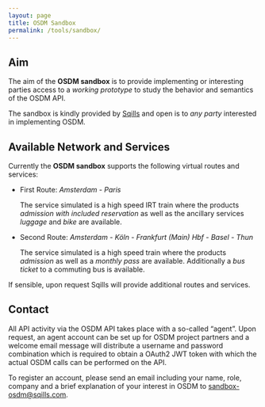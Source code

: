 ```yaml
---
layout: page
title: OSDM Sandbox
permalink: /tools/sandbox/
---
```


## Aim

The aim of the **OSDM sandbox** is to provide implementing or interesting parties
access to a *working prototype* to study the behavior and semantics of the OSDM API.

The sandbox is kindly provided by [Sqills](https://www.sqills.com) and open is to *any party*
interested in implementing OSDM.

## Available Network and Services

Currently the **OSDM sandbox** supports the following virtual routes and services:

- First Route:  *Amsterdam* - *Paris*

  The service simulated is a high speed IRT train where the products *admission with included reservation* as well as the ancillary services *luggage* and *bike* are available.

- Second Route:  *Amsterdam* - *Köln* - *Frankfurt (Main) Hbf* - *Basel* - *Thun*

  The service simulated is a high speed train where the products *admission* as well as a *monthly pass* are available. Additionally a *bus ticket* to a commuting bus is available.

If sensible, upon request Sqills will provide additional routes and services.

## Contact

All API activity via the OSDM API takes place with a so-called “agent”. Upon request, an agent account can be set up for OSDM project partners and a welcome email message will distribute a username and password combination which is required to obtain a OAuth2 JWT token with which the actual OSDM calls can be performed on the API.

To register an account, please send an email including your name, role, company and a brief explanation of your interest in OSDM to [sandbox-osdm@sqills.com](mailto:sandbox-osdm@sqills.com).
